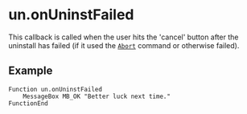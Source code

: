 # un.onUninstFailed

This callback is called when the user hits the 'cancel' button after the uninstall has failed (if it used the [`Abort`][1] command or otherwise failed).

## Example

	Function un.onUninstFailed
		MessageBox MB_OK "Better luck next time."
	FunctionEnd

[1]: ../Reference/Abort.md